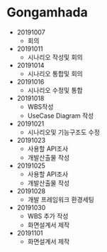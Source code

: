 # Gongamhada
* 20191007
	* 회의
* 20191011
	* 시나리오 작성및 회의
* 20191014
	* 시나리오 통합및 회의
* 20191016
	* 시나리오 수정및 통합
* 20191018
	* WBS작성
	* UseCase Diagram 작성
* 20191021
	* 시나리오및 기능구조도 수정
* 20191023
	* 사용할 API조사
	* 개발산출물 작성
* 20191025
	* 사용할 API조사
	* 개발산출물 작성
* 20191028
	* 개발 프레임워크 환경세팅
* 20191030
	* WBS 추가 작성
	* 화면설계서 제작
* 20191101
	* 화면설계서 제작
